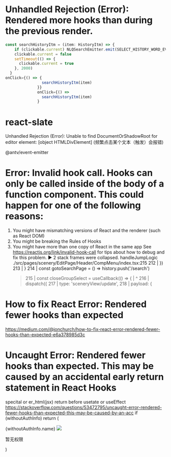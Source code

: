 # Unhandled Rejection (Error): Rendered more hooks than during the previous render.

```js
const searchHistoryItm = (item: HistoryItm) => {
    if (clickable.current) NLQSearchEmitter.emit(SELECT_HISTORY_WORD_EVENT, item)
    clickable.current = false
    setTimeout(() => {
      clickable.current = true
    }, 2000)
  }
onClick={() => {
                searchHistoryItm(item)
              }}
              onClick={() =>
                searchHistoryItm(item)
              }
```

# react-slate

Unhandled Rejection (Error): Unable to find DocumentOrShadowRoot for editor element: [object HTMLDivElement] (频繁点击某个文本（触发）会报错)

@antv/event-emitter

# Error: Invalid hook call. Hooks can only be called inside of the body of a function component. This could happen for one of the following reasons:

1.  You might have mismatching versions of React and the renderer (such as React DOM)
2.  You might be breaking the Rules of Hooks
3.  You might have more than one copy of React in the same app
    See https://reactjs.org/link/invalid-hook-call for tips about how to debug and fix this problem.
    ▶ 2 stack frames were collapsed.
    handleJumpLogic
    ./src/pages/scenery/EditPage/Header/CompMenu/index.tsx:215
    212 | })
    213 | }
    214 | const gotoSearchPage = () => history.push('/search')
    > 215 | const closeGroupSelect = useCallback(() => {
          | ^  216 |   dispatch({
    217 | type: 'sceneryView/update',
    218 | payload: {

# How to fix React Error: Rendered fewer hooks than expected

https://medium.com/@jonchurch/how-to-fix-react-error-rendered-fewer-hooks-than-expected-e6a378985d3c

# Uncaught Error: Rendered fewer hooks than expected. This may be caused by an accidental early return statement in React Hooks

specital or er_html(jsx) return before usetate or useEffect
https://stackoverflow.com/questions/53472795/uncaught-error-rendered-fewer-hooks-than-expected-this-may-be-caused-by-an-acc
if (withoutAuthInfo)
return (
<div className={styles.emptyWrapper}>
<Row>
<Col span={6}>
<ImgIcon url={IMG_MAP[withoutAuthInfo.sourceType]} />
</Col>
<Col span={6}>{withoutAuthInfo.name}</Col>
</Row>
<img src={EmptyAuthImg} className={styles.emptyImg} />
<p>暂无权限</p>
</div>
)
